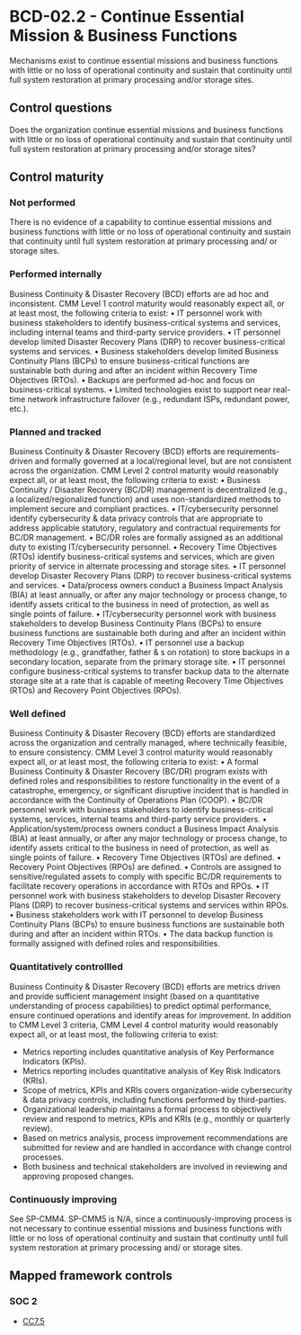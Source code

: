 # BCD-02.2 - Continue Essential Mission & Business Functions
Mechanisms exist to continue essential missions and business functions with little or no loss of operational continuity and sustain that continuity until full system restoration at primary processing and/or storage sites.
## Control questions
Does the organization continue essential missions and business functions with little or no loss of operational continuity and sustain that continuity until full system restoration at primary processing and/or storage sites?
## Control maturity
### Not performed
There is no evidence of a capability to continue essential missions and business functions with little or no loss of operational continuity and sustain that continuity until full system restoration at primary processing and/ or storage sites.
### Performed internally
Business Continuity & Disaster Recovery (BCD) efforts are ad hoc and inconsistent. CMM Level 1 control maturity would reasonably expect all, or at least most, the following criteria to exist:
•	IT personnel work with business stakeholders to identify business-critical systems and services, including internal teams and third-party service providers.
•	IT personnel develop limited Disaster Recovery Plans (DRP) to recover business-critical systems and services.
•	Business stakeholders develop limited Business Continuity Plans (BCPs) to ensure business-critical functions are sustainable both during and after an incident within Recovery Time Objectives (RTOs).
•	Backups are performed ad-hoc and focus on business-critical systems.
•	Limited technologies exist to support near real-time network infrastructure failover (e.g., redundant ISPs, redundant power, etc.).
### Planned and tracked
Business Continuity & Disaster Recovery (BCD) efforts are requirements-driven and formally governed at a local/regional level, but are not consistent across the organization. CMM Level 2 control maturity would reasonably expect all, or at least most, the following criteria to exist:
•	Business Continuity / Disaster Recovery (BC/DR) management is decentralized (e.g., a localized/regionalized function) and uses non-standardized methods to implement secure and compliant practices.
•	IT/cybersecurity personnel identify cybersecurity & data privacy controls that are appropriate to address applicable statutory, regulatory and contractual requirements for BC/DR management.
•	BC/DR roles are formally assigned as an additional duty to existing IT/cybersecurity personnel.
•	Recovery Time Objectives (RTOs) identify business-critical systems and services, which are given priority of service in alternate processing and storage sites.
•	IT personnel develop Disaster Recovery Plans (DRP) to recover business-critical systems and services.
•	Data/process owners conduct a Business Impact Analysis (BIA) at least annually, or after any major technology or process change, to identify assets critical to the business in need of protection, as well as single points of failure.
•	IT/cybersecurity personnel work with business stakeholders to develop Business Continuity Plans (BCPs) to ensure business functions are sustainable both during and after an incident within Recovery Time Objectives (RTOs).
•	IT personnel use a backup methodology (e.g., grandfather, father & s on rotation) to store backups in a secondary location, separate from the primary storage site.
•	IT personnel configure business-critical systems to transfer backup data to the alternate storage site at a rate that is capable of meeting Recovery Time Objectives (RTOs) and Recovery Point Objectives (RPOs).
### Well defined
Business Continuity & Disaster Recovery (BCD) efforts are standardized across the organization and centrally managed, where technically feasible, to ensure consistency. CMM Level 3 control maturity would reasonably expect all, or at least most, the following criteria to exist:
•	A formal Business Continuity & Disaster Recovery (BC/DR) program exists with defined roles and responsibilities to restore functionality in the event of a catastrophe, emergency, or significant disruptive incident that is handled in accordance with the Continuity of Operations Plan (COOP).
•	BC/DR personnel work with business stakeholders to identify business-critical systems, services, internal teams and third-party service providers.
•	Application/system/process owners conduct a Business Impact Analysis (BIA) at least annually, or after any major technology or process change, to identify assets critical to the business in need of protection, as well as single points of failure.
•	Recovery Time Objectives (RTOs) are defined.
•	Recovery Point Objectives (RPOs) are defined.
•	Controls are assigned to sensitive/regulated assets to comply with specific BC/DR requirements to facilitate recovery operations in accordance with RTOs and RPOs.
•	IT personnel work with business stakeholders to develop Disaster Recovery Plans (DRP) to recover business-critical systems and services within RPOs.
•	Business stakeholders work with IT personnel to develop Business Continuity Plans (BCPs) to ensure business functions are sustainable both during and after an incident within RTOs.
•	The data backup function is formally assigned with defined roles and responsibilities.
### Quantitatively controllled
Business Continuity & Disaster Recovery (BCD) efforts are metrics driven and provide sufficient management insight (based on a quantitative understanding of process capabilities) to predict optimal performance, ensure continued operations and identify areas for improvement. In addition to CMM Level 3 criteria, CMM Level 4 control maturity would reasonably expect all, or at least most, the following criteria to exist:
- 	Metrics reporting includes quantitative analysis of Key Performance Indicators (KPIs).
- 	Metrics reporting includes quantitative analysis of Key Risk Indicators (KRIs).
- 	Scope of metrics, KPIs and KRIs covers organization-wide cybersecurity & data privacy controls, including functions performed by third-parties.
- 	Organizational leadership maintains a formal process to objectively review and respond to metrics, KPIs and KRIs (e.g., monthly or quarterly review).
- 	Based on metrics analysis, process improvement recommendations are submitted for review and are handled in accordance with change control processes.
- 	Both business and technical stakeholders are involved in reviewing and approving proposed changes.
### Continuously improving
See SP-CMM4. SP-CMM5 is N/A, since a continuously-improving process is not necessary to continue essential missions and business functions with little or no loss of operational continuity and sustain that continuity until full system restoration at primary processing and/ or storage sites.
## Mapped framework controls
### SOC 2
- [CC7.5](../soc2/cc75.md)